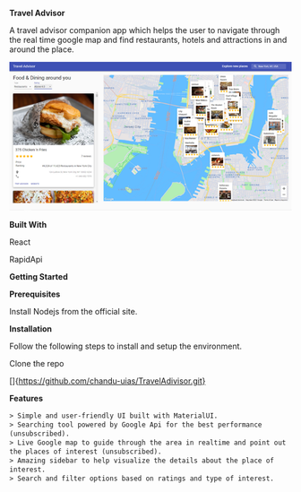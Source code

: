**Travel Advisor**

A travel advisor companion app which helps the user to navigate through the real time google map and find restaurants, hotels and attractions in and around the place.


![image alt](https://raw.githubusercontent.com/chandu-uias/TravelAdivisor/3eeb36c2dfeaf7c8c8a939a07bf0d283ed0cafa9/TravelAdvisor.png)

**Built With**

React

RapidApi

**Getting Started**

**Prerequisites**

Install Nodejs from the official site.

**Installation**

Follow the following steps to install and setup the environment.

Clone the repo 

[]{https://github.com/chandu-uias/TravelAdivisor.git}

**Features**

    > Simple and user-friendly UI built with MaterialUI.
    > Searching tool powered by Google Api for the best performance (unsubscribed).
    > Live Google map to guide through the area in realtime and point out the places of interest (unsubscribed).
    > Amazing sidebar to help visualize the details about the place of interest.
    > Search and filter options based on ratings and type of interest.
